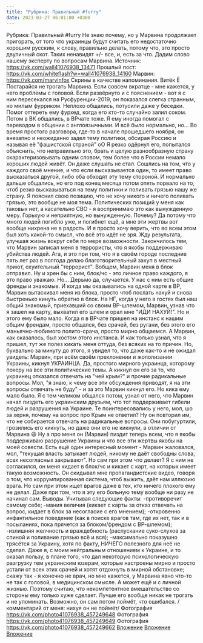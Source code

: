 ```yaml
---
title: "Рубрика: Правильный #furry"
date: 2023-03-27 06:01:00 +0300
---
```


Рубрика: Правильный #furry
Не знаю почему, но у Марвина продолжает пригорать, от того что украинцы будут считать его недостаточно хорошим русским, к слову, правильно делать, потому что, это просто двуличный скот. Таких ненавидят +/- все, и, есть за что.
Дадим слово нашему эксперту по вопросам Марвина.
Источник: https://vk.com/wall41076938_13471
Прошлый пост: https://vk.com/whiteflash?w=wall41076938_14160
Марвин: https://vk.com/marvinfox
Скрины в качестве напоминания.
Витёк Ё
Постарайся не трогать Марвина. Если совсем вкратце - мне кажется, у него проблемы с головой.
Если развёрнуто и с пояснением - вот я с ним пересекался на Русфуренции-2019, он показался слегка странным, но милым фурриком. Неплохо общались, потусили даже у беседки. Помог оттереть ему фурхед, когда его кто-то случайно залил соком. Потом в ВК общались, в ВРчате тоже. Я ему иногда помогал с переводом в общении с англоязычными. И всё было нормально, но... Во время простого разговора, где-то в начале прошедшего ноября, он внезапно и неожиданно задел тему политики, обсирая Россию и называя её "фашистской страной" оО Я резко одёрнул его, попытался объяснить, что неправильно это, брать и целую разнообразную страну охарактеризовывать одним словом, тем более что в России немало хороших людей живёт. Он даже слушать не стал. Сошлись на том, что у каждого своё мнение, и что если высказывается один, то имеет право высказаться другой, либо оба обходят эту тему стороной. И нормально дальше общались, но его под конец месяца потом опять порвало на то, чтоб резко высказываться на тему политики и поливать грязью нашу же страну.
Я пояснил свою позицию, что не хочу никого и ничего поливать грязью, это вообще не моя тема. Политических позиций у меня как таковых нет, а касательно СВО - я воспринимаю это как вынужденную меру. Горькую и неприятную, но вынужденную. Почему? Да потому что много людей погибло уже, и погибнет ещё, а мне эти жертвы вот вообще нихрена не в радость. И я просто хочу верить, что во всем этом был хоть какой-то смысл, что всё это идёт не зря. Жду результата, улучшая жизнь вокруг себя по мере возможности.
Закончилось тем, что Марвин записал меня в террористы, что я якобы поддерживаю убийства людей. Ага, и это при том, что я в своём городе последние пять лет раз в полгода делаю благотворительный закуп в местный приют, охуительный "террорист". Вобщем, Марвин меня в блок отправил. Ну и хрен бы с ним, блок/чс - это личное право каждого, я это право уважаю. Но... Дерьмо да, случается. У нас с ним есть общие френды и знакомые. И когда мы оказывались на одной карте в ВР, Марвин вытаскивал меня из блока, просто чтоб послать нахуй и снова быстренько кинуть обратно в блок.
На НГ, когда у него в гостях был наш общий знакомый, приехавший со своим ВР-шлемом, Марвин, узнав что я зашел на карту, выхватил его шлем и орал мне "ИДИ НАХУЙ!". Но и этого ему было мало. Когда я в ВРчате пришел на инстанс к нашим общим френдам, просто общался, без срачей, без ругани, без этого его маньячно-любимого полито-срача, просто мирно общаемся. А Марвин, как оказалось, был хостом этого инстанса. И как только узнал, что я пришел, тут же полез кикать меня оттуда, без всяких на то причин.
Но, буквально за минуту до этого, я увидел то, что даже как-то и не ожидал увидеть: Марвин, при всём своём преклонении и жополизании Украины, кикнул УКРАИНЦА. Да, простого мирного украинца, которому похеру на все эти политические темы. А кикнул он его за то, что украинец отказался отвечать на "чей крым?" и прочие радикальные вопросы. Мол, "я знаю, к чему все эти обсуждения приводят, я на эти вопросы отвечать не буду" - и за это Марвин кикнул его.
Но кика ему мало было. Я с тем челиком общался потом, узнал от него, что Марвин начал пиздеть его украинским друзьям, что тот поддерживает гибели людей и разрушения на Украине. Те поинтересовались у него, мол, шо за херня, почему на вопрос про Крым не ответил? Ну он повторил им, что не собирается отвечать на радикальные вопросы. Они побугуртили, грозились его кикнуть, но даже они его не кикнули, в отличии от Марвина 😆
Ну а про меня он (Марвин) пиздит теперь всем, что я якобы поддерживаю разрушение Украины и что все эти жертвы якобы на моей совести.
Есть ещё один интересный момент - Марвин жаловался, мол, "текущая власть затыкает людей, никому не даёт свободны слова, всех несогласных закрывают". Но сам при этом что делает? Я с ним не согласился, он меня кидает в блок/чс и кикает с карт, на которых имеет такую возможность.
Он скидывал мне пропагандистские видео, говоря о том, что коррумпированная система, чтоб выжить, даёт нам иллюзию врага. Но сам при этом ищет врагов даже в тех, кто ничего плохого ему не делал. Даже при том, что я эту его больную тему вообще ни разу не начинал сам.
Выводы.
Учитывая следующие факты:
-противоречит самому себе;
-мания величия (кикает с карты за отказ отвечать на вопрос, кидает в блок за несогласие с его мнением);
-откровенно инфантильное поведение (как в поиске врагов там, где их нет, так и в посыланиях, пока прячется за блоком/френдом с ВР-шлемом);
-излишняя желчность и враждебность (распускание суко-слухов за спиной и поливание грязью всё и вся);
-максимально показушно трясётся за Украину, хотя по факту, НИЧЕГО полезного для неё не сделал. Даже я, с моим нейтральным отношением к Украине, и то оказал пользу, в плане того, что дал некоторую психологическую разгрузку тем украинским юзерам, которые настроены мирно и просто устали от всех этих срачей и хотят отдохнуть в мирной обстановке;
скажу так - я конечно не врач, но мне кажется, у Марвина явно что-то не так с головой, в медицинском смысле. А может ещё и с личной жизнью. Поэтому считаю, что некомпетентное вмешательство со стороны ему только хуже сделает. Лучше его вообще никак не трогать и не упоминать. Возможно, он сам потом поймёт, что ошибался.
/комментарий от меня: нихуя он не поймёт/
Фотография
<a class="vk-attach" href="https://vk.com/photo41076938_457249648">https://vk.com/photo41076938_457249648</a>
Фотография
<a class="vk-attach" href="https://vk.com/photo41076938_457249649">https://vk.com/photo41076938_457249649</a>
Фотография
<a class="vk-attach" href="https://vk.com/photo41076938_457249662">https://vk.com/photo41076938_457249662</a>
<a class="vk-attach" href="https://vk.com/photo41076938_457249648">Вложение</a>
<a class="vk-attach" href="https://vk.com/photo41076938_457249649">Вложение</a>
<a class="vk-attach" href="https://vk.com/photo41076938_457249662">Вложение</a>
